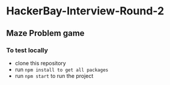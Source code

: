 # HackerBay-Interview-Round-2

## Maze Problem game

### To test locally
- clone this repository
- run `npm install to get all packages`
- run `npm start` to run the project
